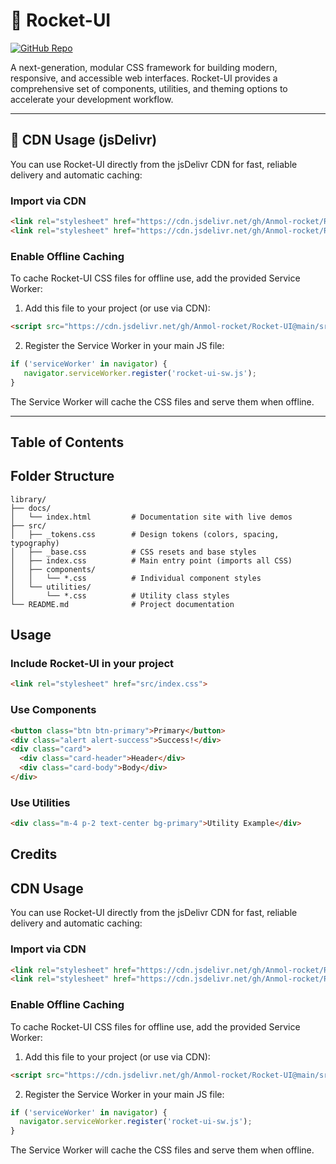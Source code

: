 
# 🚀 Rocket-UI

[![GitHub Repo](https://img.shields.io/badge/GitHub-Rocket--UI-blue?logo=github)](https://github.com/Anmol-rocket/Rocket-UI)

A next-generation, modular CSS framework for building modern, responsive, and accessible web interfaces. Rocket-UI provides a comprehensive set of components, utilities, and theming options to accelerate your development workflow.

---

## 🚀 CDN Usage (jsDelivr)

You can use Rocket-UI directly from the jsDelivr CDN for fast, reliable delivery and automatic caching:

### Import via CDN
```html
<link rel="stylesheet" href="https://cdn.jsdelivr.net/gh/Anmol-rocket/Rocket-UI@main/src/_base.css">
<link rel="stylesheet" href="https://cdn.jsdelivr.net/gh/Anmol-rocket/Rocket-UI@main/src/index.css">
```

### Enable Offline Caching
To cache Rocket-UI CSS files for offline use, add the provided Service Worker:

1. Add this file to your project (or use via CDN):
```html
<script src="https://cdn.jsdelivr.net/gh/Anmol-rocket/Rocket-UI@main/src/rocket-ui-sw.js"></script>
```
2. Register the Service Worker in your main JS file:
```javascript
if ('serviceWorker' in navigator) {
   navigator.serviceWorker.register('rocket-ui-sw.js');
}
```

The Service Worker will cache the CSS files and serve them when offline.

---

## Table of Contents


## Folder Structure
```
library/
├── docs/
│   └── index.html         # Documentation site with live demos
├── src/
│   ├── _tokens.css        # Design tokens (colors, spacing, typography)
│   ├── _base.css          # CSS resets and base styles
│   ├── index.css          # Main entry point (imports all CSS)
│   ├── components/
│   │   └── *.css          # Individual component styles
│   └── utilities/
│       └── *.css          # Utility class styles
└── README.md              # Project documentation
```


## Usage

### Include Rocket-UI in your project
```html
<link rel="stylesheet" href="src/index.css">
```

### Use Components
```html
<button class="btn btn-primary">Primary</button>
<div class="alert alert-success">Success!</div>
<div class="card">
  <div class="card-header">Header</div>
  <div class="card-body">Body</div>
</div>
```

### Use Utilities
```html
<div class="m-4 p-2 text-center bg-primary">Utility Example</div>
```




## Credits


## CDN Usage

You can use Rocket-UI directly from the jsDelivr CDN for fast, reliable delivery and automatic caching:

### Import via CDN
```html
<link rel="stylesheet" href="https://cdn.jsdelivr.net/gh/Anmol-rocket/Rocket-UI@main/src/_base.css">
<link rel="stylesheet" href="https://cdn.jsdelivr.net/gh/Anmol-rocket/Rocket-UI@main/src/index.css">
```

### Enable Offline Caching
To cache Rocket-UI CSS files for offline use, add the provided Service Worker:

1. Add this file to your project (or use via CDN):
```html
<script src="https://cdn.jsdelivr.net/gh/Anmol-rocket/Rocket-UI@main/src/rocket-ui-sw.js"></script>
```
2. Register the Service Worker in your main JS file:
```javascript
if ('serviceWorker' in navigator) {
  navigator.serviceWorker.register('rocket-ui-sw.js');
}
```

The Service Worker will cache the CSS files and serve them when offline.


